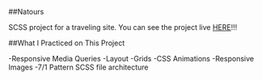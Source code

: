 ##Natours
 
SCSS project for a traveling site. You can see the project live [HERE](https://marlonry.github.io/Natours/)!!!

##What I Practiced on This Project

-Responsive Media Queries
-Layout
-Grids
-CSS Animations
-Responsive Images
-7/1 Pattern SCSS file architecture